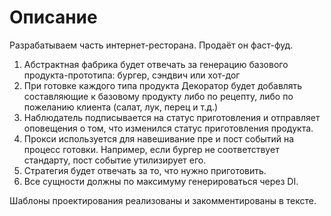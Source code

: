 # Описание
Разрабатываем часть интернет-ресторана. Продаёт он фаст-фуд.
1. Абстрактная фабрика будет отвечать за генерацию базового продукта-прототипа: бургер, сэндвич или хот-дог
2. При готовке каждого типа продукта Декоратор будет добавлять составляющие к базовому продукту либо по рецепту, либо по пожеланию клиента (салат, лук, перец и т.д.)
3. Наблюдатель подписывается на статус приготовления и отправляет оповещения о том, что изменился статус приготовления продукта.
4. Прокси используется для навешивание пре и пост событий на процесс готовки. Например, если бургер не соответствует стандарту, пост событие утилизирует его.
5. Стратегия будет отвечать за то, что нужно приготовить.
6. Все сущности должны по максимуму генерироваться через DI.

Шаблоны проектирования реализованы и закомментированы в тексте. 